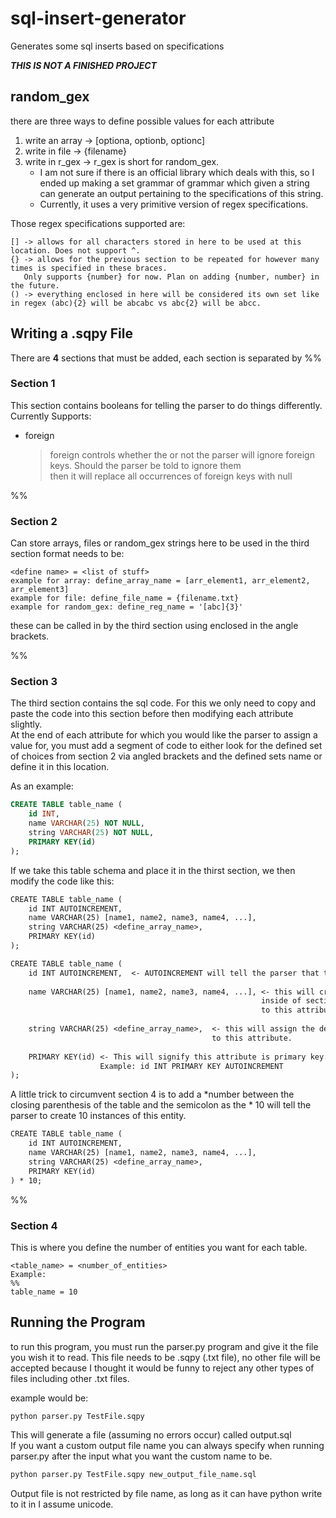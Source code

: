 # sql-insert-generator
Generates some sql inserts based on specifications

**_THIS IS NOT A FINISHED PROJECT_**

## random_gex
there are three ways to define possible values for each attribute
  1. write an array -> [optiona, optionb, optionc]
  2. write in file  -> {filename}
  3. write in r_gex -> r_gex is short for random_gex. 
     - I am not sure if there is an official library which deals with this, so I ended up making a set grammar of 
     grammar which given a string can generate an output pertaining to the specifications of this string. 
     - Currently, it uses a very primitive version of regex 
     specifications.
     
Those regex specifications supported are:
  ```
  [] -> allows for all characters stored in here to be used at this location. Does not support ^.
  {} -> allows for the previous section to be repeated for however many times is specified in these braces.
     Only supports {number} for now. Plan on adding {number, number} in the future.
  () -> everything enclosed in here will be considered its own set like in regex (abc){2} will be abcabc vs abc{2} will be abcc.
  ```

## Writing a .sqpy File
There are **4** sections that must be added, each section is separated by %%

### Section 1
This section contains booleans for telling the parser to do things differently.
<br>
Currently Supports:
- foreign
  > foreign controls whether the or not the parser will ignore foreign keys. Should the parser be told to ignore them<br>
  then it will replace all occurrences of foreign keys with null


%%

### Section 2

Can store arrays, files or random_gex strings here to be used in the third section
format needs to be:

```
<define name> = <list of stuff>
example for array: define_array_name = [arr_element1, arr_element2, arr_element3]
example for file: define_file_name = {filename.txt}
example for random_gex: define_reg_name = '[abc]{3}'
```

these can be called in by the third section using <define name> enclosed in the angle brackets.


%%

### Section 3
The third section contains the sql code. 
For this we only need to copy and paste the code into this section before then modifying each attribute slightly.<br>
At the end of each attribute for which you would like the parser to assign a value for, you must add a segment of code
to either look for the defined set of choices from section 2 via angled brackets and the defined sets name or define it in
this location.

As an example: 

```sql
CREATE TABLE table_name (
    id INT,
    name VARCHAR(25) NOT NULL,
    string VARCHAR(25) NOT NULL,
    PRIMARY KEY(id)
);
```
If we take this table schema and place it in the thirst section, we then modify the code like this:
```txt
CREATE TABLE table_name (
    id INT AUTOINCREMENT, 
    name VARCHAR(25) [name1, name2, name3, name4, ...],
    string VARCHAR(25) <define_array_name>,
    PRIMARY KEY(id)
);
```
```txt
CREATE TABLE table_name (
    id INT AUTOINCREMENT,  <- AUTOINCREMENT will tell the parser that this needs to be incremented by 1 for every new entity
    
    name VARCHAR(25) [name1, name2, name3, name4, ...], <- this will create a new defined set of information 
                                                        inside of section 2, then it will assign the new define
                                                        to this attribute.
                                                        
    string VARCHAR(25) <define_array_name>,  <- this will assign the defined set of choices found at define_array_name
                                             to this attribute.
                                             
    PRIMARY KEY(id) <- This will signify this attribute is primary key. You can also write this all on a single line
                    Example: id INT PRIMARY KEY AUTOINCREMENT
);
```
A little trick to circumvent section 4 is to add a *number between the closing parenthesis of the table and the semicolon
as the * 10 will tell the parser to create 10 instances of this entity.
```txt
CREATE TABLE table_name (
    id INT AUTOINCREMENT, 
    name VARCHAR(25) [name1, name2, name3, name4, ...],
    string VARCHAR(25) <define_array_name>,
    PRIMARY KEY(id)
) * 10;
```

%%

### Section 4

This is where you define the number of entities you want for each table.
```
<table_name> = <number_of_entities>
Example: 
%%
table_name = 10
```

## Running the Program
to run this program, you must run the parser.py program and give it the file you wish it to read. This file needs to be .sqpy (.txt file), no other file will be accepted
because I thought it would be funny to reject any other types of files including other .txt files.

example would be:
```
python parser.py TestFile.sqpy
```

This will generate a file (assuming no errors occur) called output.sql
<br>
If you want a custom output file name you can always specify when running parser.py after the input what you want the
custom name to be.
```txt
python parser.py TestFile.sqpy new_output_file_name.sql
```
Output file is not restricted by file name, as long as it can have python write to it in I assume unicode.
